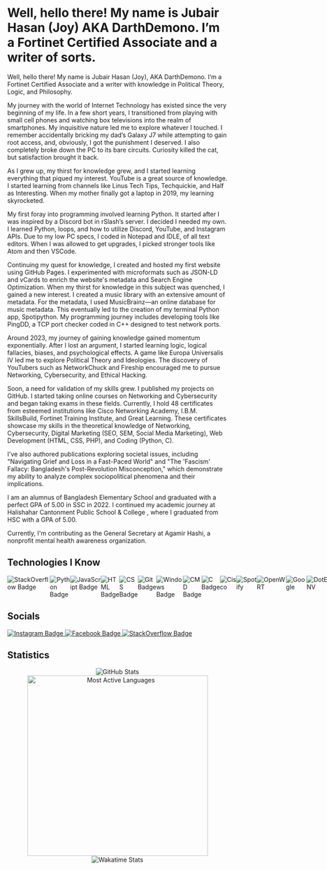 <h1>Well, hello there! My name is Jubair Hasan (Joy) AKA DarthDemono. I’m a Fortinet Certified Associate and a writer of sorts.</h1>
<p>
Well, hello there! My name is Jubair Hasan (Joy), AKA DarthDemono. I’m a Fortinet Certified Associate and a writer with knowledge in Political Theory, Logic, and Philosophy.

My journey with the world of Internet Technology has existed since the very beginning of my life. In a few short years, I transitioned from playing with small cell phones and watching box televisions into the realm of smartphones. My inquisitive nature led me to explore whatever I touched. I remember accidentally bricking my dad’s Galaxy J7 while attempting to gain root access, and, obviously, I got the punishment I deserved. I also completely broke down the PC to its bare circuits. Curiosity killed the cat, but satisfaction brought it back.

As I grew up, my thirst for knowledge grew, and I started learning everything that piqued my interest. YouTube is a great source of knowledge. I started learning from channels like Linus Tech Tips, Techquickie, and Half as Interesting. When my mother finally got a laptop in 2019, my learning skyrocketed.

My first foray into programming involved learning Python. It started after I was inspired by a Discord bot in rSlash’s server. I decided I needed my own. I learned Python, loops, and how to utilize Discord, YouTube, and Instagram APIs. Due to my low PC specs, I coded in Notepad and IDLE, of all text editors. When I was allowed to get upgrades, I picked stronger tools like Atom and then VSCode.

Continuing my quest for knowledge, I created and hosted my first website using GitHub Pages. I experimented with microformats such as JSON-LD and vCards to enrich the website's metadata and Search Engine Optimization. When my thirst for knowledge in this subject was quenched, I gained a new interest. I created a music library with an extensive amount of metadata. For the metadata, I used MusicBrainz—an online database for music metadata. This eventually led to the creation of my terminal Python app, Spotipython. My programming journey includes developing tools like PingDD, a TCP port checker coded in C++ designed to test network ports.

Around 2023, my journey of gaining knowledge gained momentum exponentially. After I lost an argument, I started learning logic, logical fallacies, biases, and psychological effects. A game like Europa Universalis IV led me to explore Political Theory and Ideologies. The discovery of YouTubers such as NetworkChuck and Fireship encouraged me to pursue Networking, Cybersecurity, and Ethical Hacking.

Soon, a need for validation of my skills grew. I published my projects on GitHub. I started taking online courses on Networking and Cybersecurity and began taking exams in these fields. Currently, I hold 48 certificates from esteemed institutions like Cisco Networking Academy, I.B.M. SkillsBuild, Fortinet Training Institute, and Great Learning. These certificates showcase my skills in the theoretical knowledge of Networking, Cybersecurity, Digital Marketing (SEO, SEM, Social Media Marketing), Web Development (HTML, CSS, PHP), and Coding (Python, C).

I've also authored publications exploring societal issues, including "Navigating Grief and Loss in a Fast-Paced World" and "The 'Fascism' Fallacy: Bangladesh's Post-Revolution Misconception," which demonstrate my ability to analyze complex sociopolitical phenomena and their implications.

I am an alumnus of Bangladesh Elementary School and graduated with a perfect GPA of 5.00 in SSC in 2022. I continued my academic journey at Halishahar Cantonment Public School & College , where I graduated from HSC with a GPA of 5.00.

Currently, I'm contributing as the General Secretary at Agamir Hashi, a nonprofit mental health awareness organization.
</p>

<h2>Technologies I Know</h2>

<div style="display: flex;">
  <img src="https://img.shields.io/badge/-StackOverflow-001633?style=for-the-badge&logo=stackoverflow" alt="StackOverflow Badge">
  <img src="https://img.shields.io/badge/-Python-001633?style=for-the-badge&logo=python" alt="Python Badge">
  <img src="https://img.shields.io/badge/-JavaScript-001633?style=for-the-badge&logo=javascript" alt="JavaScript Badge">
  <img src="https://img.shields.io/badge/-HTML-001633?style=for-the-badge&logo=html5" alt="HTML Badge">
  <img src="https://img.shields.io/badge/-CSS-001633?style=for-the-badge&logo=css3" alt="CSS Badge">
  <img src="https://img.shields.io/badge/-Git-001633?style=for-the-badge&logo=git" alt="Git Badge">
  <img src="https://img.shields.io/badge/-Windows-001633?style=for-the-badge&logo=Windows" alt="Windows Badge">
  <img src="https://img.shields.io/badge/-CMD-001633?style=for-the-badge&logo=windowsterminal" alt="CMD Badge">
  <img src="https://img.shields.io/badge/-C-001633?style=for-the-badge&logo=c" alt="C Badge">
  <img src="https://img.shields.io/badge/-Cisco-001633?style=for-the-badge&logo=Cisco" alt="Cisco">
  <img src="https://img.shields.io/badge/-Spotify-001633?style=for-the-badge&logo=Spotify" alt="Spotify">
  <img src="https://img.shields.io/badge/-openwrt-001633?style=for-the-badge&logo=openwrt" alt="OpenWRT">
  <img src="https://img.shields.io/badge/-Google-001633?style=for-the-badge&logo=Google" alt="Google">
  <img src="https://img.shields.io/badge/-dotenv-001633?style=for-the-badge&logo=dotenv" alt="DotENV">
  <img src="https://img.shields.io/badge/-musicbrainz-001633?style=for-the-badge&logo=musicbrainz" alt="MusicBrainz">
</div>

<h2>Socials</h2>

<div class="socialmedia-btns">
  <a tabindex="0" rel="external author me contact about" hreflang="en" type="text/html" title="My Instagram" href="https://instagram.com/darthdemono/" class="url u-url">
    <img src="https://img.shields.io/badge/-Instagram-black?style=for-the-badge&logo=Instagram" alt="Instagram Badge">
  </a>
  
  <a tabindex="0" rel="external author me contact about" hreflang="en" type="text/html" title="My Facebook Profile" href="https://www.facebook.com/darthdemono/" class="url u-url">
    <img src="https://img.shields.io/badge/-Facebook-black?style=for-the-badge&logo=Facebook" alt="Facebook Badge">
  </a>
  
  <a tabindex="0" rel="external author me contact about" hreflang="en" type="text/html" title="My Stackoverflow Profile" href="https://stackoverflow.com/users/13643722/darth-demono?tab=profile" class="url u-url stack fa-stack-overflow">
    <img src="https://img.shields.io/badge/-Stack%20Overflow-black?style=for-the-badge&logo=StackOverflow" alt="StackOverflow Badge">
  </a>
</div>

<h2>Statistics</h2>

<div align="center">
  <img src="https://github-readme-stats.vercel.app/api?username=darthdemono&show_icons=true&theme=radical&text_color=ffffff&border_color=800080&custom_title=GitHub+Stats" alt="GitHub Stats"/>
  <img src="https://github-readme-stats.vercel.app/api/top-langs/?username=darthdemono&layout=compact&theme=radical&text_color=ffffff&border_color=800080&custom_title=Most+Active+Languages" width=413 alt="Most Active Languages"/>
  <img src="https://github-readme-stats.vercel.app/api/wakatime?username=darthdemono&theme=radical&text_color=ffffff&layout=compact&border_color=800080&v=2" alt="Wakatime Stats"/>
</div>

